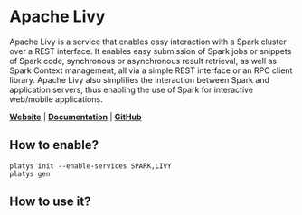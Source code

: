 # Apache Livy

Apache Livy is a service that enables easy interaction with a Spark cluster over a REST interface. It enables easy submission of Spark jobs or snippets of Spark code, synchronous or asynchronous result retrieval, as well as Spark Context management, all via a simple REST interface or an RPC client library. Apache Livy also simplifies the interaction between Spark and application servers, thus enabling the use of Spark for interactive web/mobile applications.

**[Website](https://livy.incubator.apache.org/)** | **[Documentation](https://livy.incubator.apache.org/)** | **[GitHub](https://github.com/apache/incubator-livy)**

## How to enable?

```
platys init --enable-services SPARK,LIVY
platys gen
```

## How to use it?

